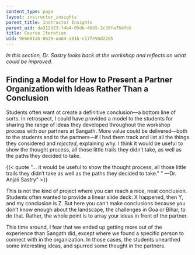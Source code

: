 ```yaml
---
content_type: page
layout: instructor_insights
parent_title: Instructor Insights
parent_uid: da312d23-f4b4-05db-46b5-2c38fa76dfb5
title: Course Iteration
uid: 9e6681ab-0639-aa84-a81b-c17fe94d2205
---
```


_In this section, Dr. Sastry looks back at the workshop and reflects on what could be improved._

Finding a Model for How to Present a Partner Organization with Ideas Rather Than a Conclusion
---------------------------------------------------------------------------------------------

Students often want ot create a definitive conclusion—a bottom line of sorts. In retrospect, I could have provided a model to the students for sharing the range of ideas they developed throughout the workshop process with our partners at Sangath. More value could be delivered—both to the students and to the partners—if I had them track and list all the things they considered and _rejected_, explaining why. I think it would be useful to show the thought process, all those little trails they didn’t take, as well as the paths they decided to take.

{{< quote "… it would be useful to show the thought process, all those little trails they didn’t take as well as the paths they decided to take." " —Dr. Anjali Sastry" >}}

This is not the kind of project where you can reach a nice, neat conclusion. Students often wanted to provide a linear slide deck: X happened, then Y, and my conclusion is Z. But here you can’t make conclusions because you don’t know enough about the landscape, the challenges in Goa or Bihar, to do that. Rather, the whole point is to array your ideas in front of the partner.

This time around, I fear that we ended up getting more out of the experience than Sangath did, except where we found a specific person to connect with in the organization. In those cases, the students unearthed some interesting ideas, and spurred some thought in the partners.
